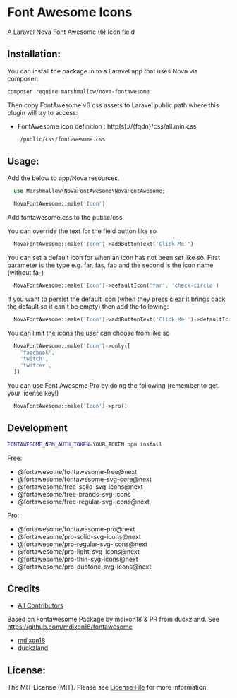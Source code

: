 # Font Awesome Icons

A Laravel Nova Font Awesome (6) Icon field

## Installation:

You can install the package in to a Laravel app that uses Nova via composer:

```bash
composer require marshmallow/nova-fontawesome
```

Then copy FontAwesome v6 css assets to Laravel public path where this plugin will try to access:

-   FontAwesome icon definition : http(s)://{fqdn}/css/all.min.css

```bash
    /public/css/fontawesome.css
```

## Usage:

Add the below to app/Nova resources.

```php
  use Marshmallow\NovaFontAwesome\NovaFontAwesome;

  NovaFontAwesome::make('Icon')
```

Add fontawesome.css to the public/css

You can override the text for the field button like so

```php
  NovaFontAwesome::make('Icon')->addButtonText('Click Me!')
```

You can set a default icon for when an icon has not been set like so. First parameter is the type e.g. far, fas, fab and the second is the icon name (without fa-)

```php
  NovaFontAwesome::make('Icon')->defaultIcon('far', 'check-circle')
```

If you want to persist the default icon (when they press clear it brings back the default so it can't be empty) then add the following:

```php
  NovaFontAwesome::make('Icon')->addButtonText('Click Me!')->defaultIcon('far', 'check-circle')->persistDefaultIcon()
```

You can limit the icons the user can choose from like so

```php
  NovaFontAwesome::make('Icon')->only([
    'facebook',
    'twitch',
    'twitter',
  ])
```

You can use Font Awesome Pro by doing the following (remember to get your license key!)

```php
  NovaFontAwesome::make('Icon')->pro()
```

## Development

```zsh
FONTAWESOME_NPM_AUTH_TOKEN=YOUR_TOKEN npm install
```

Free:

-   @fortawesome/fontawesome-free@next
-   @fortawesome/fontawesome-svg-core@next
-   @fortawesome/free-solid-svg-icons@next
-   @fortawesome/free-brands-svg-icons
-   @fortawesome/free-regular-svg-icons@next

Pro:

-   @fortawesome/fontawesome-pro@next
-   @fortawesome/pro-solid-svg-icons@next
-   @fortawesome/pro-regular-svg-icons@next
-   @fortawesome/pro-light-svg-icons@next
-   @fortawesome/pro-thin-svg-icons@next
-   @fortawesome/pro-duotone-svg-icons@next

## Credits

-   [All Contributors](../../contributors)

Based on Fontawesome Package by mdixon18 & PR from duckzland.
See https://github.com/mdixon18/fontawesome

-   [mdixon18](https://github.com/mdixon18/fontawesome)
-   [duckzland](https://github.com/duckzland/fontawesome)

## License:

The MIT License (MIT). Please see [License File](LICENSE) for more information.
